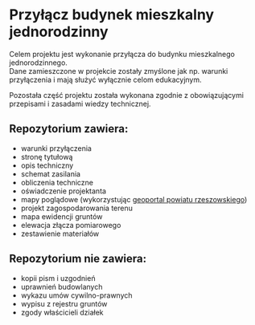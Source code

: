 # Przyłącz budynek mieszkalny jednorodzinny

Celem projektu jest wykonanie przyłącza do budynku mieszkalnego jednorodzinnego.  
Dane zamieszczone w projekcie zostały zmyślone jak np. warunki przyłączenia i mają służyć wyłącznie celom edukacyjnym.

Pozostała część projektu została wykonana zgodnie z obowiązującymi przepisami i zasadami wiedzy technicznej.

## Repozytorium zawiera:
- warunki przyłączenia  
- stronę tytułową  
- opis techniczny  
- schemat zasilania  
- obliczenia techniczne  
- oświadczenie projektanta  
- mapy poglądowe (wykorzystując [geoportal powiatu rzeszowskiego](https://powiatrzeszowski.geoportal2.pl/pl))  
- projekt zagospodarowania terenu  
- mapa ewidencji gruntów  
- elewacja złącza pomiarowego  
- zestawienie materiałów  

## Repozytorium nie zawiera:
- kopii pism i uzgodnień  
- uprawnień budowlanych  
- wykazu umów cywilno-prawnych  
- wypisu z rejestru gruntów  
- zgody właścicieli działek
